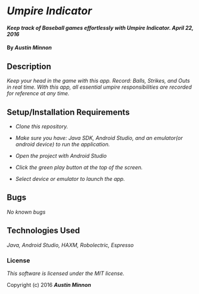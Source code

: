 # _Umpire Indicator_

#### _Keep track of Baseball games effortlessly with Umpire Indicator. April 22, 2016_

#### By _**Austin Minnon**_

## Description

_Keep your head in the game with this app. Record: Balls, Strikes, and Outs in real time. With this app, all essential umpire responsibilities are recorded for reference at any time._

## Setup/Installation Requirements

* _Clone this repository._
* _Make sure you have: Java SDK, Android Studio, and an emulator(or android device) to run the application._

* _Open the project with Android Studio_
* _Click the green play button at the top of the screen._
* _Select device or emulator to launch the app._

## Bugs

_No known bugs_

## Technologies Used

_Java, Android Studio, HAXM, Robolectric, Espresso_

### License

_This software is licensed under the MIT license._

Copyright (c) 2016 _**Austin Minnon**_
